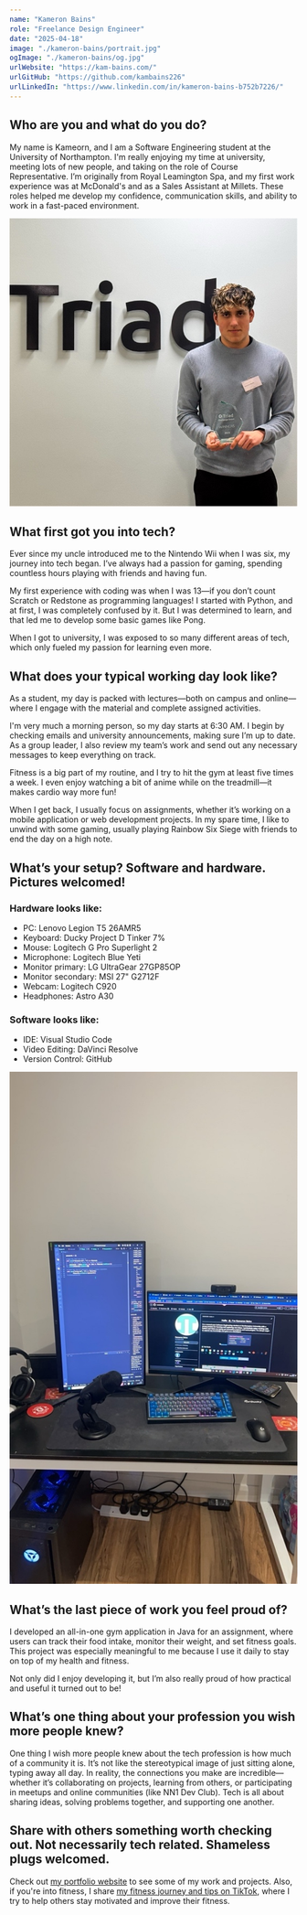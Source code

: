 ```yaml
---
name: "Kameron Bains"
role: "Freelance Design Engineer"
date: "2025-04-18"
image: "./kameron-bains/portrait.jpg"
ogImage: "./kameron-bains/og.jpg"
urlWebsite: "https://kam-bains.com/"
urlGitHub: "https://github.com/kambains226"
urlLinkedIn: "https://www.linkedin.com/in/kameron-bains-b752b7226/"
---
```


## Who are you and what do you do?

My name is Kameorn, and I am a Software Engineering student at the University of Northampton. I'm really enjoying my time at university, meeting lots of new people, and taking on the role of Course Representative. I’m originally from Royal Leamington Spa, and my first work experience was at McDonald's and as a Sales Assistant at Millets. These roles helped me develop my confidence, communication skills, and ability to work in a fast-paced environment.

![Kameron Kains](./kameron-bains/portrait.jpg)

## What first got you into tech?

Ever since my uncle introduced me to the Nintendo Wii when I was six, my journey into tech began. I’ve always had a passion for gaming, spending countless hours playing with friends and having fun.

My first experience with coding was when I was 13—if you don’t count Scratch or Redstone as programming languages! I started with Python, and at first, I was completely confused by it. But I was determined to learn, and that led me to develop some basic games like Pong.

When I got to university, I was exposed to so many different areas of tech, which only fueled my passion for learning even more.

## What does your typical working day look like?

As a student, my day is packed with lectures—both on campus and online—where I engage with the material and complete assigned activities.

I'm very much a morning person, so my day starts at 6:30 AM. I begin by checking emails and university announcements, making sure I’m up to date. As a group leader, I also review my team’s work and send out any necessary messages to keep everything on track.

Fitness is a big part of my routine, and I try to hit the gym at least five times a week. I even enjoy watching a bit of anime while on the treadmill—it makes cardio way more fun!

When I get back, I usually focus on assignments, whether it’s working on a mobile application or web development projects. In my spare time, I like to unwind with some gaming, usually playing Rainbow Six Siege with friends to end the day on a high note.

## What’s your setup? Software and hardware. Pictures welcomed!

### Hardware looks like:

- PC: Lenovo Legion T5 26AMR5
- Keyboard: Ducky Project D Tinker 7%
- Mouse: Logitech G Pro Superlight 2
- Microphone: Logitech Blue Yeti
- Monitor primary: LG UltraGear 27GP85OP
- Monitor secondary: MSI 27" G2712F
- Webcam: Logitech C920
- Headphones: Astro A30

### Software looks like:

- IDE: Visual Studio Code
- Video Editing: DaVinci Resolve
- Version Control: GitHub

![Kameron's setup](./kameron-bains/office.jpg)

## What’s the last piece of work you feel proud of?

I developed an all-in-one gym application in Java for an assignment, where users can track their food intake, monitor their weight, and set fitness goals. This project was especially meaningful to me because I use it daily to stay on top of my health and fitness.

Not only did I enjoy developing it, but I’m also really proud of how practical and useful it turned out to be!

## What’s one thing about your profession you wish more people knew?

One thing I wish more people knew about the tech profession is how much of a community it is. It’s not like the stereotypical image of just sitting alone, typing away all day. In reality, the connections you make are incredible—whether it’s collaborating on projects, learning from others, or participating in meetups and online communities (like NN1 Dev Club). Tech is all about sharing ideas, solving problems together, and supporting one another.

## Share with others something worth checking out. Not necessarily tech related. Shameless plugs welcomed.

Check out [my portfolio website](https://kam-bains.com) to see some of my work and projects. Also, if you're into fitness, I share [my fitness journey and tips on TikTok](https://www.tiktok.com/@kamshredz), where I try to help others stay motivated and improve their fitness.
